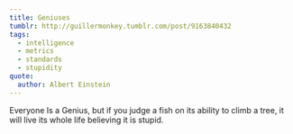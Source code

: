 ```yaml
---
title: Geniuses
tumblr: http://guillermonkey.tumblr.com/post/9163840432
tags:
  - intelligence
  - metrics
  - standards
  - stupidity
quote:
  author: Albert Einstein
---
```


Everyone Is a Genius, but if you judge a fish on its ability to climb a tree, it will live its whole life believing it is stupid.
